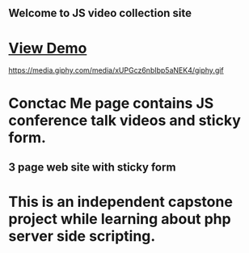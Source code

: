 ## Welcome to JS video collection site
# <a href="http://www.giphy.com/gifs/xUPGcz6nbIbp5aNEK4">View Demo</a>
https://media.giphy.com/media/xUPGcz6nbIbp5aNEK4/giphy.gif
# Conctac Me page contains JS conference talk videos and sticky form.
 ## 3 page web site with sticky form

# This is an independent capstone project while learning about php server side scripting.
